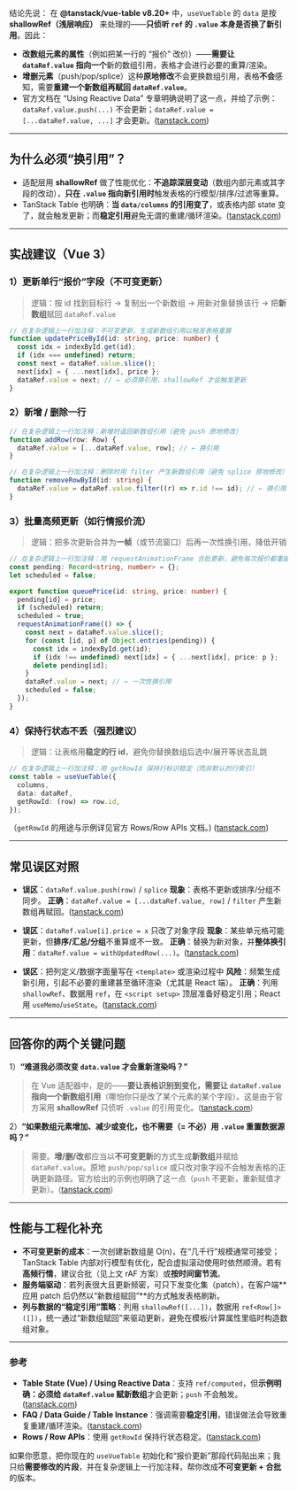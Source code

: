 结论先说：
在 **@tanstack/vue-table v8.20+** 中，`useVueTable` 的 `data` 是按 **shallowRef（浅层响应）** 来处理的——**只侦听 `ref` 的 `.value` 本身是否换了新引用**。因此：

- **改数组元素的属性**（例如把某一行的 “报价” 改价）——**需要让 `dataRef.value` 指向一个**新的数组引用，表格才会进行必要的重算/渲染。
- **增删元素**（push/pop/splice）这种**原地修改**不会更换数组引用，表格**不会**感知，需要**重建一个新数组再赋回 `dataRef.value`**。
- 官方文档在 “Using Reactive Data” 专章明确说明了这一点，并给了示例：`dataRef.value.push(...)` 不会更新；`dataRef.value = [...dataRef.value, ...]` 才会更新。([tanstack.com][1])

---

## 为什么必须“换引用”？

- 适配层用 **shallowRef** 做了性能优化：**不追踪深层变动**（数组内部元素或其字段的改动），**只在 `.value` 指向新引用时**触发表格的行模型/排序/过滤等重算。
- TanStack Table 也明确：**当 `data/columns` 的引用变了**，或表格内部 state 变了，就会触发更新；而**稳定引用**避免无谓的重建/循环渲染。([tanstack.com][2])

---

## 实战建议（Vue 3）

### 1）更新单行“报价”字段（不可变更新）

> 逻辑：按 id 找到目标行 → 复制出一个新数组 → 用新对象替换该行 → 把**新数组**赋回 `dataRef.value`

```ts
// 在复杂逻辑上一行加注释：不可变更新，生成新数组引用以触发表格重算
function updatePriceById(id: string, price: number) {
  const idx = indexById.get(id);
  if (idx === undefined) return;
  const next = dataRef.value.slice();
  next[idx] = { ...next[idx], price };
  dataRef.value = next; // ← 必须换引用，shallowRef 才会触发更新
}
```

### 2）新增 / 删除一行

```ts
// 在复杂逻辑上一行加注释：新增时返回新数组引用（避免 push 原地修改）
function addRow(row: Row) {
  dataRef.value = [...dataRef.value, row]; // ← 换引用
}

// 在复杂逻辑上一行加注释：删除时用 filter 产生新数组引用（避免 splice 原地修改）
function removeRowById(id: string) {
  dataRef.value = dataRef.value.filter((r) => r.id !== id); // ← 换引用
}
```

### 3）批量高频更新（如行情报价流）

> 逻辑：把多次更新合并为**一帧**（或节流窗口）后再一次性换引用，降低开销

```ts
// 在复杂逻辑上一行加注释：用 requestAnimationFrame 合批更新，避免每次报价都重建数组
const pending: Record<string, number> = {};
let scheduled = false;

export function queuePrice(id: string, price: number) {
  pending[id] = price;
  if (scheduled) return;
  scheduled = true;
  requestAnimationFrame(() => {
    const next = dataRef.value.slice();
    for (const [id, p] of Object.entries(pending)) {
      const idx = indexById.get(id);
      if (idx !== undefined) next[idx] = { ...next[idx], price: p };
      delete pending[id];
    }
    dataRef.value = next; // ← 一次性换引用
    scheduled = false;
  });
}
```

### 4）保持行状态不丢（强烈建议）

> 逻辑：让表格用**稳定的行 id**，避免你替换数组后选中/展开等状态乱跳

```ts
// 在复杂逻辑上一行加注释：用 getRowId 保持行标识稳定（而非默认的行索引）
const table = useVueTable({
  columns,
  data: dataRef,
  getRowId: (row) => row.id,
});
```

（`getRowId` 的用途与示例详见官方 Rows/Row APIs 文档。) ([tanstack.com][3])

---

## 常见误区对照

- **误区**：`dataRef.value.push(row)` / `splice`
  **现象**：表格不更新或排序/分组不同步。
  **正确**：`dataRef.value = [...dataRef.value, row]` / `filter` 产生新数组再赋回。([tanstack.com][1])

- **误区**：`dataRef.value[i].price = x` 只改了对象字段
  **现象**：某些单元格可能更新，但**排序/汇总/分组**不重算或不一致。
  **正确**：替换为新对象，并**整体换引用**：`dataRef.value = withUpdatedRow(...)`。([tanstack.com][1])

- **误区**：把列定义/数据字面量写在 `<template>` 或渲染过程中
  **风险**：频繁生成新引用，引起不必要的重建甚至循环渲染（尤其是 React 端）。
  **正确**：列用 `shallowRef`、数据用 `ref`，在 `<script setup>` 顶层准备好稳定引用；React 用 `useMemo`/`useState`。([tanstack.com][2])

---

## 回答你的两个关键问题

1）**“难道我必须改变 `data.value` 才会重新渲染吗？”**

> 在 Vue 适配器中，是的——**要让表格识别到变化，需要让 `dataRef.value` 指向一个新数组引用**（哪怕你只是改了某个元素的某个字段）。这是由于官方采用 **shallowRef** 只侦听 `.value` 的引用变化。([tanstack.com][1])

2）**“如果数组元素增加、减少或变化，也不需要（= 不必）用 `.value` 重置数据源吗？”**

> 需要。**增/删/改**都应当以**不可变更新**的方式生成**新数组**并赋给 `dataRef.value`。原地 `push/pop/splice` 或只改对象字段不会触发表格的正确更新路径。官方给出的示例也明确了这一点（`push` 不更新，重新赋值才更新）。([tanstack.com][1])

---

## 性能与工程化补充

- **不可变更新的成本**：一次创建新数组是 O(n)，在“几千行”规模通常可接受；TanStack Table 内部对行模型有优化，配合虚拟滚动使用时依然顺滑。若有**高频行情**，建议合批（见上文 rAF 方案）或**按时间窗节流**。
- **服务端驱动**：若列表很大且更新频密，可只下发变化集（patch），在客户端\*\*应用 patch 后仍然以“新数组赋回”\*\*的方式触发表格刷新。
- **列与数据的“稳定引用”策略**：列用 `shallowRef([...])`，数据用 `ref<Row[]>([])`，统一通过“新数组赋回”来驱动更新，避免在模板/计算属性里临时构造数组对象。

---

### 参考

- **Table State (Vue) / Using Reactive Data**：支持 `ref/computed`，但**示例明确：必须给 `dataRef.value` 赋新数组**才会更新；`push` 不会触发。([tanstack.com][1])
- **FAQ / Data Guide / Table Instance**：强调需要**稳定引用**，错误做法会导致重复重建/循环渲染。([tanstack.com][2])
- **Rows / Row APIs**：使用 `getRowId` 保持行状态稳定。([tanstack.com][3])

如果你愿意，把你现在的 `useVueTable` 初始化和“报价更新”那段代码贴出来；我只给**需要修改的片段**，并在复杂逻辑上一行加注释，帮你改成**不可变更新 + 合批**的版本。

[1]: https://tanstack.com/table/latest/docs/framework/vue/guide/table-state "Table State (Vue) Guide | TanStack Table Vue Docs"
[2]: https://tanstack.com/table/latest/docs/faq?utm_source=chatgpt.com "FAQ | TanStack Table Docs"
[3]: https://tanstack.com/table/latest/docs/guide/rows?utm_source=chatgpt.com "Rows Guide | TanStack Table Docs"
